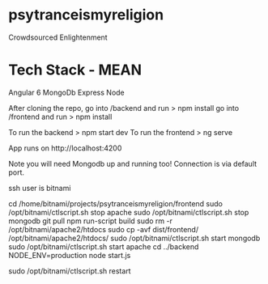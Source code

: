 # psytranceismyreligion
Crowdsourced Enlightenment 

# Tech Stack - MEAN

Angular 6
MongoDb
Express
Node

After cloning the repo, go into /backend and run > npm install
                        go into /frontend and run > npm install
                        
To run the backend > npm start dev
To run the frontend > ng serve

App runs on http://localhost:4200

Note you will need Mongodb up and running too! Connection is via default port.

ssh user is bitnami

cd /home/bitnami/projects/psytranceismyreligion/frontend
sudo /opt/bitnami/ctlscript.sh stop apache
sudo /opt/bitnami/ctlscript.sh stop mongodb
git pull
npm run-script build
sudo rm -r /opt/bitnami/apache2/htdocs
sudo cp -avf dist/frontend/ /opt/bitnami/apache2/htdocs/
sudo /opt/bitnami/ctlscript.sh start mongodb
sudo /opt/bitnami/ctlscript.sh start apache
cd ../backend
NODE_ENV=production node start.js


sudo /opt/bitnami/ctlscript.sh restart